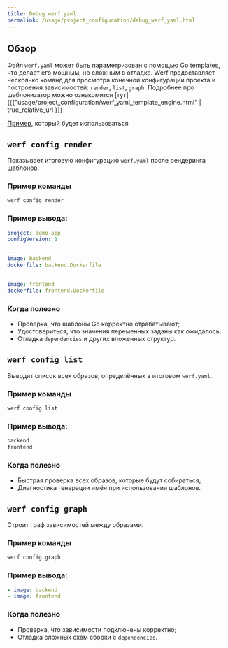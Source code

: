 ```yaml
---
title: Debug werf.yaml
permalink: /usage/project_configuration/debug_werf_yaml.html
---
```


## Обзор

Файл `werf.yaml` может быть параметризован с помощью Go templates, что делает его мощным, но сложным в отладке. Werf предоставляет несколько команд для просмотра конечной конфигурации проекта и построения зависимостей: `render`, `list`, `graph`. Подробнее про шаблонизатор можно ознакомится [тут]({{"usage/project_configuration/werf_yaml_template_engine.html" | true_relative_url }})

[Пример](https://werf.test.flant.com/getting_started/), который будет использоваться

## `werf config render`

Показывает итоговую конфигурацию `werf.yaml` после рендеринга шаблонов.

### Пример команды

```bash
werf config render
```
### Пример вывода:

```yaml
project: demo-app
configVersion: 1

---
image: backend
dockerfile: backend.Dockerfile

---
image: frontend
dockerfile: frontend.Dockerfile
```

### Когда полезно

* Проверка, что шаблоны Go корректно отрабатывают;
* Удостовериться, что значения переменных заданы как ожидалось;
* Отладка `dependencies` и других вложенных структур.

## `werf config list`

Выводит список всех образов, определённых в итоговом `werf.yaml`.

### Пример команды

```bash
werf config list
```

### Пример вывода:

```bash
backend
frontend
```

### Когда полезно

* Быстрая проверка всех образов, которые будут собираться;
* Диагностика генерации имён при использовании шаблонов.

## `werf config graph`

Строит граф зависимостей между образами.

### Пример команды

```bash
werf config graph
```

### Пример вывода:

```yaml
- image: backend
- image: frontend
```

### Когда полезно

* Проверка, что зависимости подключены корректно;
* Отладка сложных схем сборки с `dependencies`.

<!-- ## debug-templates flag

Включает режим отладки шаблонов, который позволяет просматривать отрендеренные шаблоны в файле werf.yaml (по умолчанию — значение переменной окружения $WERF_DEBUG_TEMPLATES или false).

### Пример команды

```bash
werf config render
```
-->
